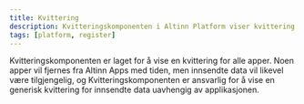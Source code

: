 ```yaml
---
title: Kvittering
description: Kvitteringskomponenten i Altinn Platform viser kvittering for apper.
tags: [platform, register]
---
```


Kvitteringskomponenten er laget for å vise en kvittering for alle apper. Noen apper vil fjernes fra Altinn Apps med tiden, men innsendte data vil likevel være tilgjengelig, og Kvitteringskomponenten er ansvarlig for å vise en generisk kvittering for innsendte data uavhengig av applikasjonen.
